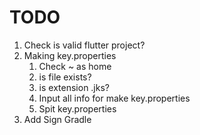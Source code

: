 # TODO

1. Check is valid flutter project? 
2. Making key.properties
    1. Check ~ as home
    2. is file exists?
    3. is extension .jks?
    4. Input all info for make key.properties
    5. Spit key.properties
3. Add Sign Gradle
